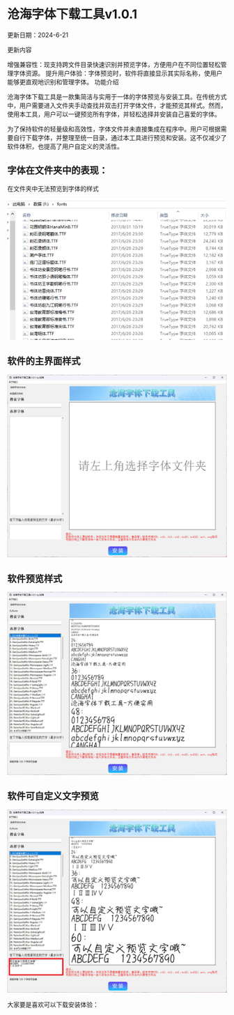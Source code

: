 # 沧海字体下载工具v1.0.1

更新日期：2024-6-21

更新内容

增强兼容性：现支持跨文件目录快速识别并预览字体，方便用户在不同位置轻松管理字体资源。
提升用户体验：字体预览时，软件将直接显示其实际名称，使用户能够更直观地识别和管理字体。
功能介绍

沧海字体下载工具是一款集简洁与实用于一体的字体预览与安装工具。在传统方式中，用户需要进入文件夹手动查找并双击打开字体文件，才能预览其样式。然而，使用本工具，用户可以一键预览所有字体，并轻松选择并安装自己喜爱的字体。

为了保持软件的轻量级和高效性，字体文件并未直接集成在程序中。用户可根据需要自行下载字体，并整理至统一目录，通过本工具进行预览和安装。这不仅减少了软件体积，也提高了用户自定义的灵活性。

## 字体在文件夹中的表现：
在文件夹中无法预览到字体的样式

![image](https://github.com/mrwang1454/canghai/blob/main/images/Snipaste_2024-06-18_22-18-34.png)

## 软件的主界面样式
![image](https://github.com/mrwang1454/canghai/blob/main/images/Snipaste_2024-06-19_10-07-00.jpg)

## 软件预览样式
![image](https://github.com/mrwang1454/canghai/blob/main/images/Snipaste_2024-06-19_10-07-36.jpg)

## 软件可自定义文字预览
![image](https://github.com/mrwang1454/canghai/blob/main/images/Snipaste_2024-06-19_10-09-15.jpg)

大家要是喜欢可以下载安装体验：

